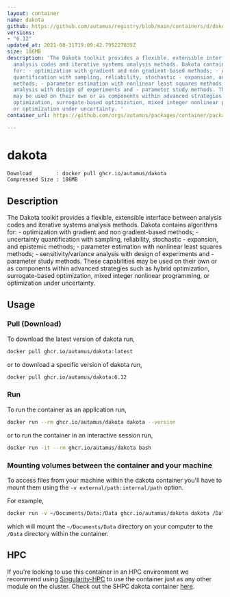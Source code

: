 ```yaml
---
layout: container
name: dakota
github: https://github.com/autamus/registry/blob/main/containers/d/dakota/spack.yaml
versions:
- "6.12"
updated_at: 2021-08-31T19:09:42.795227835Z
size: 186MB
description: 'The Dakota toolkit provides a flexible, extensible interface between
  analysis codes and iterative systems analysis methods. Dakota contains algorithms
  for: - optimization with gradient and non gradient-based methods; - uncertainty
  quantification with sampling, reliability, stochastic - expansion, and epistemic
  methods; - parameter estimation with nonlinear least squares methods; - sensitivity/variance
  analysis with design of experiments and - parameter study methods. These capabilities
  may be used on their own or as components within advanced strategies such as hybrid
  optimization, surrogate-based optimization, mixed integer nonlinear programming,
  or optimization under uncertainty. '
container_url: https://github.com/orgs/autamus/packages/container/package/dakota

---
```

# dakota
```bash 
Download        : docker pull ghcr.io/autamus/dakota
Compressed Size : 186MB
```

## Description
The Dakota toolkit provides a flexible, extensible interface between analysis codes and iterative systems analysis methods. Dakota contains algorithms for: - optimization with gradient and non gradient-based methods; - uncertainty quantification with sampling, reliability, stochastic - expansion, and epistemic methods; - parameter estimation with nonlinear least squares methods; - sensitivity/variance analysis with design of experiments and - parameter study methods. These capabilities may be used on their own or as components within advanced strategies such as hybrid optimization, surrogate-based optimization, mixed integer nonlinear programming, or optimization under uncertainty. 

## Usage
### Pull (Download)
To download the latest version of dakota run,

```bash
docker pull ghcr.io/autamus/dakota:latest
```

or to download a specific version of dakota run,

```bash
docker pull ghcr.io/autamus/dakota:6.12
```
### Run
To run the container as an application run,
```bash
docker run --rm ghcr.io/autamus/dakota dakota --version
```

or to run the container in an interactive session run,
```bash
docker run -it --rm ghcr.io/autamus/dakota bash
```

### Mounting volumes between the container and your machine
To access files from your machine within the dakota container you'll have to mount them using the `-v external/path:internal/path` option.

For example,
```bash
docker run -v ~/Documents/Data:/Data ghcr.io/autamus/dakota dakota /Data/myData.csv
```
which will mount the `~/Documents/Data` directory on your computer to the `/Data` directory within the container.

## HPC
If you're looking to use this container in an HPC environment we recommend using [Singularity-HPC](https://singularity-hpc.readthedocs.io) to use the container just as any other module on the cluster. Check out the SHPC dakota container [here](https://singularityhub.github.io/singularity-hpc/r/ghcr.io-autamus-dakota/).